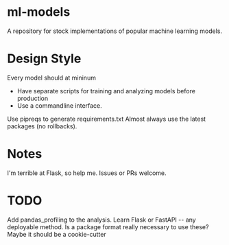 # ml-models
A repository for stock implementations of popular machine learning models.

# Design Style

Every model should at mininum
- Have separate scripts for training and analyzing models before production
- Use a commandline interface.

Use pipreqs to generate requirements.txt
Almost always use the latest packages (no rollbacks).

# Notes

I'm terrible at Flask, so help me. Issues or PRs welcome.

# TODO
Add pandas_profiling to the analysis.
Learn Flask or FastAPI -- any deployable method.
Is a package format really necessary to use these? Maybe it should be a cookie-cutter